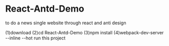 # React-Antd-Demo
to do a news single website through react and anti design

(1)download
(2)cd React-Antd-Demo
(3)npm install
(4)webpack-dev-server --inline --hot        run this project
